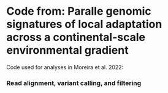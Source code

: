 # Code from: Paralle genomic signatures of local adaptation across a continental-scale environmental gradient

Code used for analyses in Moreira et al. 2022:

### Read alignment, variant calling, and filtering
